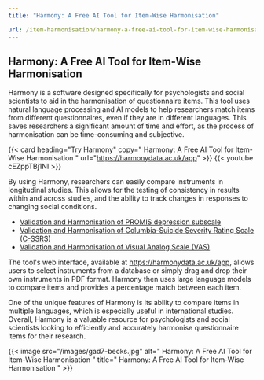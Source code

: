 ```yaml
---
title: "Harmony: A Free AI Tool for Item-Wise Harmonisation"

url: /item-harmonisation/harmony-a-free-ai-tool-for-item-wise-harmonisation
---
```


## Harmony: A Free AI Tool for Item-Wise Harmonisation

Harmony is a software designed specifically for psychologists and social scientists to aid in the harmonisation of questionnaire items. This tool uses natural language processing and AI models to help researchers match items from different questionnaires, even if they are in different languages. This saves researchers a significant amount of time and effort, as the process of harmonisation can be time-consuming and subjective.

{{< card heading="Try Harmony" copy=" Harmony: A Free AI Tool for Item-Wise Harmonisation " url="https://harmonydata.ac.uk/app" >}}
{{< youtube cEZppTBj1NI >}}

By using Harmony, researchers can easily compare instruments in longitudinal studies. This allows for the testing of consistency in results within and across studies, and the ability to track changes in responses to changing social conditions.

* [Validation and Harmonisation of PROMIS depression subscale](/harmonisation-validation/promis-depression-subscale)
* [Validation and Harmonisation of Columbia-Suicide Severity Rating Scale (C-SSRS)](/harmonisation-validation/columbia-suicide-severity-rating-scale-c-ssrs)
* [Validation and Harmonisation of Visual Analog Scale (VAS)](/harmonisation-validation/visual-analog-scale-vas)

The tool's web interface, available at https://harmonydata.ac.uk/app, allows users to select instruments from a database or simply drag and drop their own instruments in PDF format. Harmony then uses large language models to compare items and provides a percentage match between each item.

One of the unique features of Harmony is its ability to compare items in multiple languages, which is especially useful in international studies. Overall, Harmony is a valuable resource for psychologists and social scientists looking to efficiently and accurately harmonise questionnaire items for their research. 


{{< image src="/images/gad7-becks.jpg" alt=" Harmony: A Free AI Tool for Item-Wise Harmonisation " title=" Harmony: A Free AI Tool for Item-Wise Harmonisation " >}}







